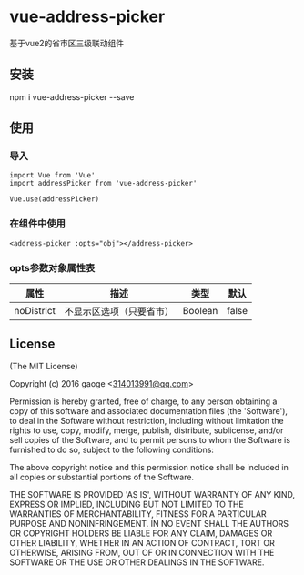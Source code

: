# vue-address-picker

  基于vue2的省市区三级联动组件

## 安装

  npm  i  vue-address-picker  --save

## 使用
	
### 导入

	import Vue from 'Vue'
	import addressPicker from 'vue-address-picker'

	Vue.use(addressPicker)

### 在组件中使用

	<address-picker :opts="obj"></address-picker>
	
### opts参数对象属性表

属性 | 描述 | 类型|默认
----|------|----|----
noDistrict | 不显示区选项（只要省市）  | Boolean|false


## License 

(The MIT License)

Copyright (c) 2016 gaoge &lt;314013991@qq.com&gt;

Permission is hereby granted, free of charge, to any person obtaining
a copy of this software and associated documentation files (the
'Software'), to deal in the Software without restriction, including
without limitation the rights to use, copy, modify, merge, publish,
distribute, sublicense, and/or sell copies of the Software, and to
permit persons to whom the Software is furnished to do so, subject to
the following conditions:

The above copyright notice and this permission notice shall be
included in all copies or substantial portions of the Software.

THE SOFTWARE IS PROVIDED 'AS IS', WITHOUT WARRANTY OF ANY KIND,
EXPRESS OR IMPLIED, INCLUDING BUT NOT LIMITED TO THE WARRANTIES OF
MERCHANTABILITY, FITNESS FOR A PARTICULAR PURPOSE AND NONINFRINGEMENT.
IN NO EVENT SHALL THE AUTHORS OR COPYRIGHT HOLDERS BE LIABLE FOR ANY
CLAIM, DAMAGES OR OTHER LIABILITY, WHETHER IN AN ACTION OF CONTRACT,
TORT OR OTHERWISE, ARISING FROM, OUT OF OR IN CONNECTION WITH THE
SOFTWARE OR THE USE OR OTHER DEALINGS IN THE SOFTWARE.
